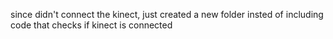 since didn't connect the kinect, just created a new folder insted of including code that checks if kinect is connected

